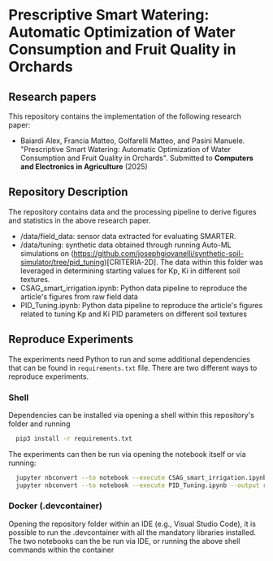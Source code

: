 # Prescriptive Smart Watering: Automatic Optimization of Water Consumption and Fruit Quality in Orchards

## Research papers

This repository contains the implementation of the following research paper:

- Baiardi Alex, Francia Matteo, Golfarelli Matteo, and Pasini Manuele. "Prescriptive Smart Watering: Automatic Optimization of Water Consumption and Fruit Quality in Orchards". Submitted to **Computers and Electronics in Agriculture** (2025) 

## Repository Description
The repository contains data and the processing pipeline to derive figures and statistics in the above research paper.
- /data/field_data: sensor data extracted for evaluating SMARTER.
- /data/tuning: synthetic data obtained through running Auto-ML simulations on (https://github.com/josephgiovanelli/synthetic-soil-simulator/tree/pid_tuning)[CRITERIA-2D]. The data within this folder was leveraged in determining starting values for Kp, Ki in different soil textures.
- CSAG_smart_irrigation.ipynb: Python data pipeline to reproduce the article's figures from raw field data
- PID_Tuning.ipynb: Python data pipeline to reproduce the article's figures related to tuning Kp and Ki PID parameters on different soil textures

## Reproduce Experiments
The experiments need Python to run and some additional dependencies that can be found in `requirements.txt` file. There are two different ways to reproduce experiments.

### Shell
Dependencies can be installed via opening a shell within this repository's folder and running
```sh
  pip3 install -r requirements.txt
```
The experiments can then be run via opening the notebook itself or via running:
```sh
  jupyter nbconvert --to notebook --execute CSAG_smart_irrigation.ipynb --output results/CSAG_smart_irrigation_results.ipynb
  jupyter nbconvert --to notebook --execute PID_Tuning.ipynb --output results/PID_Tuning.ipynb
```
### Docker (.devcontainer)
Opening the repository folder within an IDE (e.g., Visual Studio Code), it is possible to run the .devcontainer with all the mandatory libraries installed.
The two notebooks can the be run via IDE, or running the above shell commands within the container
